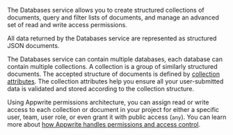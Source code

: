 The Databases service allows you to create structured collections of documents, query and filter lists of documents, and manage an advanced set of read and write access permissions.

All data returned by the Databases service are represented as structured JSON documents.

The Databases service can contain multiple databases, each database can contain multiple collections. A collection is a group of similarly structured documents. The accepted structure of documents is defined by [collection attributes](/docs/databases#attributes). The collection attributes help you ensure all your user-submitted data is validated and stored according to the collection structure.

Using Appwrite permissions architecture, you can assign read or write access to each collection or document in your project for either a specific user, team, user role, or even grant it with public access (`any`). You can learn more about [how Appwrite handles permissions and access control](/docs/permissions).